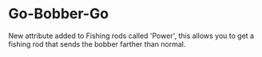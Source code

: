 # Go-Bobber-Go
New attribute added to Fishing rods called 'Power', this allows you to get a fishing rod that sends the bobber farther than normal.
